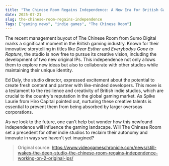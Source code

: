 ```yaml
---
title: "The Chinese Room Regains Independence: A New Era for British Gaming"
date: 2025-07-21
slug: the-chinese-room-regains-independence
Tags: ["gaming news", "indie games", "The Chinese Room"]
---
```


The recent management buyout of The Chinese Room from Sumo Digital marks a significant moment in the British gaming industry. Known for their innovative storytelling in titles like *Dear Esther* and *Everybodys Gone to Rapture*, the studio is now free to pursue its creative vision, including the development of two new original IPs. This independence not only allows them to explore new ideas but also to collaborate with other studios while maintaining their unique identity.

Ed Daly, the studio director, expressed excitement about the potential to create fresh content and partner with like-minded developers. This move is a testament to the resilience and creativity of British indie studios, which are crucial to the country's reputation in the global gaming market. As Spike Laurie from Hiro Capital pointed out, nurturing these creative talents is essential to prevent them from being absorbed by larger overseas corporations.

As we look to the future, one can't help but wonder how this newfound independence will influence the gaming landscape. Will The Chinese Room set a precedent for other indie studios to reclaim their autonomy and innovate in ways we haven't yet imagined?
> Original source: https://www.videogameschronicle.com/news/still-wakes-the-deep-studio-the-chinese-room-regains-independence-working-on-2-original-ips/